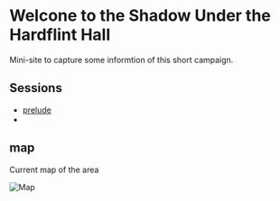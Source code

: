 # Welcone to the Shadow Under the Hardflint Hall

Mini-site to capture some informtion of this short campaign.

## Sessions

* [prelude](sessions-notes/Session%200.5%20-%20Prelude%20-%20Summary.md)
* 


## map

Current map of the area

![Map](Sharpstone_Map.png)